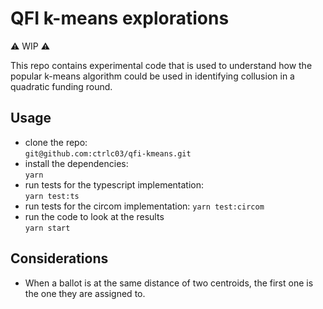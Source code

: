 # QFI k-means explorations

⚠️ WIP ⚠️

This repo contains experimental code that is used to understand how the popular k-means algorithm could be used in identifying collusion in a quadratic funding round.

## Usage

* clone the repo:  
    `git@github.com:ctrlc03/qfi-kmeans.git`
* install the dependencies:  
    `yarn`
* run tests for the typescript implementation:  
    `yarn test:ts`
* run tests for the circom implementation:
    `yarn test:circom`
* run the code to look at the results  
    `yarn start`

## Considerations

* When a ballot is at the same distance of two centroids, the first one is the one they are assigned to. 
